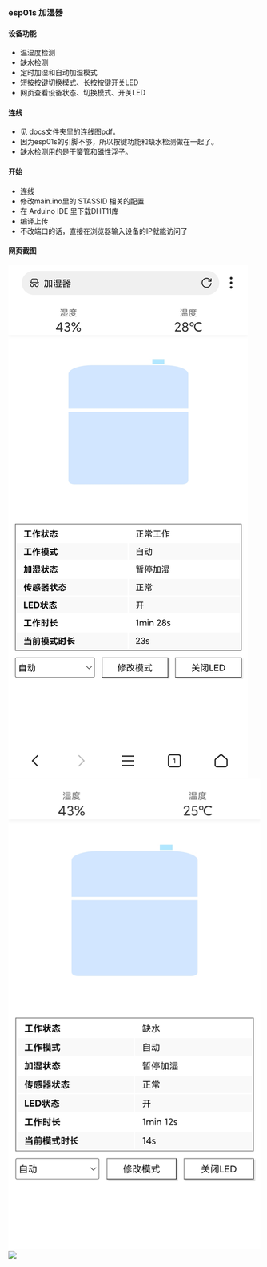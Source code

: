 ### esp01s 加湿器


#### 设备功能

* 温湿度检测
* 缺水检测
* 定时加湿和自动加湿模式
* 短按按键切换模式、长按按键开关LED
* 网页查看设备状态、切换模式、开关LED


#### 连线 

* 见 docs文件夹里的连线图pdf。
* 因为esp01s的引脚不够，所以按键功能和缺水检测做在一起了。
* 缺水检测用的是干簧管和磁性浮子。

#### 开始

* 连线
* 修改main.ino里的 STASSID 相关的配置
* 在 Arduino IDE 里下载DHT11库
* 编译上传
* 不改端口的话，直接在浏览器输入设备的IP就能访问了


#### 网页截图

<img src="/docs/img/网页截图_正常工作.jpg" />

<img src="/docs/img/网页截图_缺水.jpg" />

<img src="/docs/img/网页截图_传感器异常.jpg.jpg" />